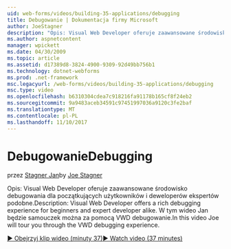 ```yaml
---
uid: web-forms/videos/building-35-applications/debugging
title: Debugowanie | Dokumentacja firmy Microsoft
author: JoeStagner
description: "Opis: Visual Web Developer oferuje zaawansowane środowisko debugowania dla początkujących użytkowników i deweloperów ekspertów podobne. W tym wideo Jan będzie samouczek można za pomocą VW..."
ms.author: aspnetcontent
manager: wpickett
ms.date: 04/30/2009
ms.topic: article
ms.assetid: d17389d8-3824-4900-9309-92d49bb756b1
ms.technology: dotnet-webforms
ms.prod: .net-framework
msc.legacyurl: /web-forms/videos/building-35-applications/debugging
msc.type: video
ms.openlocfilehash: b6310304cdea7c918216fa91178b165cf8f24eb2
ms.sourcegitcommit: 9a9483aceb34591c97451997036a9120c3fe2baf
ms.translationtype: MT
ms.contentlocale: pl-PL
ms.lasthandoff: 11/10/2017
---
```

<a name="debugging"></a><span data-ttu-id="aa8e0-104">Debugowanie</span><span class="sxs-lookup"><span data-stu-id="aa8e0-104">Debugging</span></span>
====================
<span data-ttu-id="aa8e0-105">przez [Stagner Jan](https://github.com/JoeStagner)</span><span class="sxs-lookup"><span data-stu-id="aa8e0-105">by [Joe Stagner](https://github.com/JoeStagner)</span></span>

<span data-ttu-id="aa8e0-106">Opis: Visual Web Developer oferuje zaawansowane środowisko debugowania dla początkujących użytkowników i deweloperów ekspertów podobne.</span><span class="sxs-lookup"><span data-stu-id="aa8e0-106">Description: Visual Web Developer offers a rich debugging experience for beginners and expert developer alike.</span></span> <span data-ttu-id="aa8e0-107">W tym wideo Jan będzie samouczek można za pomocą VWD debugowanie.</span><span class="sxs-lookup"><span data-stu-id="aa8e0-107">In this video Joe will tour you through the VWD debugging experience.</span></span>

[<span data-ttu-id="aa8e0-108">&#9654; Obejrzyj klip wideo (minuty 37)</span><span class="sxs-lookup"><span data-stu-id="aa8e0-108">&#9654; Watch video (37 minutes)</span></span>](https://channel9.msdn.com/Blogs/ASP-NET-Site-Videos/debugging)
